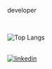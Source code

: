 <p align="left"> 
  developer
</p>
 
 <br>
 
![Top Langs](https://github-readme-stats.vercel.app/api/top-langs/?username=codemoises&theme=tokyonight)

<br>

 <div align="left">
  <a href="[http://www.linkedin.com/in/moises-cruz-04531521b/](https://www.linkedin.com/in/moises-braga-5943a1352/)" target="_blank" rel="external"> <img src="https://img.shields.io/badge/LinkedIn-1C1C1C?style=for-the-badge&logo=linkedin&logoColor=blueviolet"         alt="linkedin"></a>


</div>
